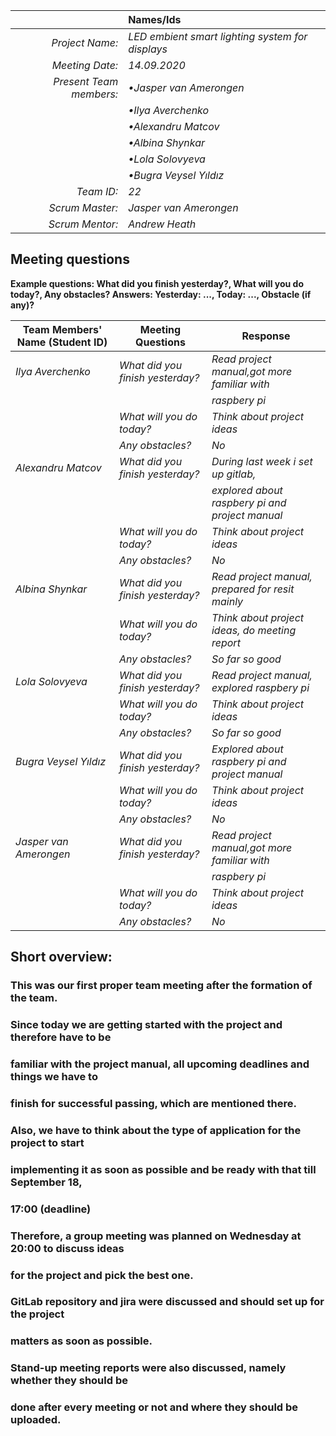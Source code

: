 |                          | **Names/Ids**       |
|-------------------------:|:--------------------|
| *Project Name:*          |*LED embient smart lighting system for displays*          |
| *Meeting Date:*          |*14.09.2020*           |
| *Present Team members:*  |*•Jasper van Amerongen*|
|                          |*•Ilya Averchenko*     |
|                          |*•Alexandru Matcov*    |
|                          |*•Albina Shynkar*      |
|                          |*•Lola Solovyeva*      |
|                          |*•Bugra Veysel Yıldız* |
| *Team ID:*               |*22*                   |
| *Scrum  Master:*         |*Jasper van Amerongen* |
| *Scrum  Mentor:*         |*Andrew Heath*         |
 
## Meeting questions

**Example questions: What did you finish yesterday?, What will you do today?, Any obstacles?   Answers: Yesterday: ..., Today: ..., Obstacle (if any)?**

| **Team Members' Name (Student ID)**   | **Meeting Questions**          | **Response**                                    |
|---------------------------------------|--------------------------------|-------------------------------------------------|
| *Ilya Averchenko*                     |*What did you finish yesterday?*|*Read project manual,got more familiar with*     |
|                                       |                                |*raspbery pi*                                    |
|                                       |*What will you do today?*       |*Think about project ideas*                      |
|                                       |*Any obstacles?*                |*No*                                             |
| *Alexandru Matcov*                    |*What did you finish yesterday?*|*During last week i set up gitlab,*              |
|                                       |                                |*explored about raspbery pi and project manual*  |
|                                       |*What will you do today?*       |*Think about project ideas*                      |
|                                       |*Any obstacles?*                |*No*                                             |
| *Albina Shynkar*                      |*What did you finish yesterday?*|*Read project manual, prepared for resit mainly* |
|                                       |*What will you do today?*       |*Think about project ideas, do meeting report*   |
|                                       |*Any obstacles?*                |*So far so good*                                 |
| *Lola Solovyeva*                      |*What did you finish yesterday?*|*Read project manual, explored raspbery pi*      |
|                                       |*What will you do today?*       |*Think about project ideas*                      |
|                                       |*Any obstacles?*                |*So far so good*                                 |
| *Bugra Veysel Yıldız*                 |*What did you finish yesterday?*|*Explored about raspbery pi and project manual*  |
|                                       |*What will you do today?*       |*Think about project ideas*                      |
|                                       |*Any obstacles?*                |*No*                                             |
| *Jasper van Amerongen*                |*What did you finish yesterday?*|*Read project manual,got more familiar with*     |
|                                       |                                |*raspbery pi*                                    |
|                                       |*What will you do today?*       |*Think about project ideas*                      |
|                                       |*Any obstacles?*                |*No*                                             |


## Short overview:

 ### This was our first proper team meeting after the formation of the team. 
 ### Since today we are getting started with the project and therefore have to be 
 ### familiar with the project manual, all upcoming deadlines and things we have to
 ### finish for successful passing, which are mentioned there.
 ### Also, we have to think about the type of application for the project to start 
 ### implementing it as soon as possible and be ready with that till September 18, 
 ### 17:00 (deadline)
 ### Therefore, a group meeting was planned on Wednesday at 20:00 to discuss ideas 
 ### for the project and pick the best one. 
 ### GitLab repository and jira were discussed and should set up for the project 
 ### matters as soon as possible.
 ### Stand-up meeting reports were also discussed, namely whether they should be 
 ### done after every meeting or not and where they should be uploaded.
